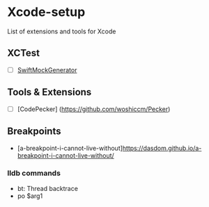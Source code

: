 # Xcode-setup
List of extensions and tools for Xcode 

## XCTest
- [ ] [SwiftMockGenerator](https://github.com/seanhenry/SwiftMockGeneratorForXcode) 

## Tools & Extensions 
- [ ] [CodePecker] (https://github.com/woshiccm/Pecker)

## Breakpoints 
- [a-breakpoint-i-cannot-live-without]https://dasdom.github.io/a-breakpoint-i-cannot-live-without/
### lldb commands 
- bt: Thread backtrace 
- po $arg1
